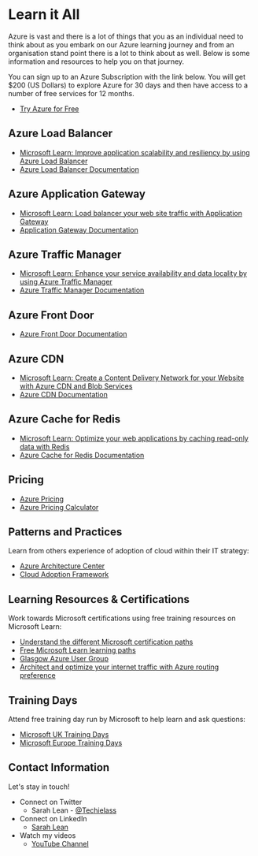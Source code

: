 # Learn it All

Azure is vast and there is a lot of things that you as an individual need to think about as you embark on our Azure learning journey and from an organisation stand point there is a lot to think about as well.  Below is some information and resources to help you on that journey. 

You can sign up to an Azure Subscription with the link below. You will get $200 (US Dollars) to explore Azure for 30 days and then have access to a number of free services for 12 months. 
- [Try Azure for Free](https://aka.ms/Try4Free)

## Azure Load Balancer
- [Microsoft Learn: Improve application scalability and resiliency by using Azure Load Balancer](https://docs.microsoft.com/learn/modules/improve-app-scalability-resiliency-with-load-balancer/?ocid=AID3023451&WT.mc_id=modinfra-22849-salean)
- [Azure Load Balancer Documentation](https://docs.microsoft.com/azure/load-balancer/?ocid=AID3023451&WT.mc_id=modinfra-22849-salean)

## Azure Application Gateway
- [Microsoft Learn: Load balancer your web site traffic with Application Gateway](https://docs.microsoft.com/en-us/learn/modules/load-balance-web-traffic-with-application-gateway/)
- [Application Gateway Documentation](https://docs.microsoft.com/azure/application-gateway/?ocid=AID3023451&WT.mc_id=modinfra-22849-salean)

## Azure Traffic Manager
- [Microsoft Learn: Enhance your service availability and data locality by using Azure Traffic Manager](https://docs.microsoft.com/learn/modules/distribute-load-with-traffic-manager/?ocid=AID3023451&WT.mc_id=modinfra-22849-salean)
- [Azure Traffic Manager Documentation](https://docs.microsoft.com/azure/traffic-manager/?ocid=AID3023451&WT.mc_id=modinfra-22849-salean)

## Azure Front Door
- [Azure Front Door Documentation](https://docs.microsoft.com/azure/frontdoor/?ocid=AID3023451&WT.mc_id=modinfra-22849-salean)

## Azure CDN
- [Microsoft Learn: Create a Content Delivery Network for your Website with Azure CDN and Blob Services](https://docs.microsoft.com/learn/modules/create-cdn-static-resources-blob-storage/?ocid=AID3023451&WT.mc_id=modinfra-22849-salean)
- [Azure CDN Documentation](https://docs.microsoft.com/azure/cdn/?ocid=AID3023451&WT.mc_id=modinfra-22849-salean)

## Azure Cache for Redis
- [Microsoft Learn: Optimize your web applications by caching read-only data with Redis](https://docs.microsoft.com/learn/modules/optimize-your-web-apps-with-redis/?ocid=AID3023451&WT.mc_id=modinfra-22849-salean)
- [Azure Cache for Redis Documentation](https://docs.microsoft.com/azure/azure-cache-for-redis/?ocid=AID3023451&WT.mc_id=modinfra-22849-salean)


## Pricing
- [Azure Pricing](https://azure.microsoft.com/pricing/?ocid=AID3023451&WT.mc_id=modinfra-22849-salean)
- [Azure Pricing Calculator](https://azure.microsoft.com/pricing/calculator/?ocid=AID3023451&WT.mc_id=modinfra-22849-salean)


## Patterns and Practices
Learn from others experience of adoption of cloud within their IT strategy:
- [Azure Architecture Center](https://aka.ms/azure-architecture-center)
- [Cloud Adoption Framework](https://docs.microsoft.com/azure/cloud-adoption-framework/?ocid=AID3023451&WT.mc_id=modinfra-22849-salean)

## Learning Resources & Certifications
Work towards Microsoft certifications using free training resources on Microsoft Learn:
- [Understand the different Microsoft certification paths](https://aka.ms/certificationjourney)
- [Free Microsoft Learn learning paths](https://docs.microsoft.com/learn/?ocid=AID3023451&WT.mc_id=modinfra-22849-salean)
- [Glasgow Azure User Group](https://www.gaug.co.uk)
- [Architect and optimize your internet traffic with Azure routing preference](https://azure.microsoft.com/blog/architect-and-optimize-your-internet-traffic-with-azure-routing-preference/?ocid=AID3023451&WT.mc_id=modinfra-22849-salean)

## Training Days
Attend free training day run by Microsoft to help learn and ask questions: 
- [Microsoft UK Training Days](https://www.microsoft.com/en-gb/events/training-days/)
- [Microsoft Europe Training Days](https://www.microsoft.com/en-ie/training-days)

## Contact Information

Let's stay in touch! 

- Connect on Twitter
    - Sarah Lean - [@Techielass](https://twitter.com/Techielass)
- Connect on LinkedIn
    - [Sarah Lean](https://in.linkedin.com/in/sazlean)
- Watch my videos
    - [YouTube Channel](https://www.youtube.com/techielass)
